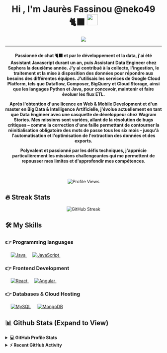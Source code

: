 <h1 align="center">Hi , I'm Jaurès Fassinou @neko49 🐈‍⬛ <img src="https://media.giphy.com/media/hvRJCLFzcasrR4ia7z/giphy.gif" width="35"></h1>
<p align="center">
  <a href="https://github.com/DenverCoder1/readme-typing-svg">
    <img src="https://readme-typing-svg.herokuapp.com/?lines=D%C3%A9veloppeur+Java+%2F+Data+Engineer&center=true&width=500&height=50&color=00FF00">
  </a>
</p>
<hr/>
<h4 align="center">Passionné de chat 🐈‍⬛ et par le développement et la data, j'ai été Assistant Javascript durant un an, puis Assistant Data Engineer chez Sephora la deuxième année. J'y ai contribué à la collecte, l'ingestion, le traitement et la mise à disposition des données pour répondre aux besoins des différentes équipes. J'utilisais les services de Google Cloud Platform, tels que Dataflow, Composer, BigQuery et Cloud Storage, ainsi que les langages Python et Java, pour concevoir, maintenir et faire évoluer les flux ETL.

Après l'obtention d'une licence en Web & Mobile Development et d'un master en Big Data & Intelligence Artificielle, j'évolue actuellement en tant que Data Engineer avec une casquette de développeur chez Wagram Stories. Mes missions sont variées, allant de la résolution de bugs critiques – comme la correction d'une faille permettant de contourner la réinitialisation obligatoire des mots de passe tous les six mois – jusqu'à l'automatisation et l'optimisation de l'extraction des données et des exports.

Polyvalent et passionné par les défis techniques, j'apprécie particulièrement les missions challengeantes qui me permettent de repousser mes limites et d'approfondir mes compétences.</h4>
<br>
<p align="center"> <img src="https://komarev.com/ghpvc/?username=neko49&label=Profile%20Views&color=dc143c&style=plastic" alt="Profile Views" /> </p>

## 🔥 Streak Stats
<p align="center">
  <img align="center" src="https://github-readme-streak-stats.herokuapp.com/?user=neko49&theme=algolia" alt="GitHub Streak" />
</p>

## 🛠️ My Skills

### 👉 Programming languages
<p align="left"> 
  &emsp;
  <a href="https://www.java.com" target="_blank"> 
    <img alt="Java" src="https://img.shields.io/badge/Java-%23007396.svg?logo=java&logoColor=white">
  </a>
  &emsp;
  <a href="https://developer.mozilla.org/en-US/docs/Web/JavaScript" target="_blank"> 
     <img alt="JavaScript" src="https://img.shields.io/badge/JavaScript%20-%23F7DF1E.svg?logo=javascript&logoColor=black">
   </a>
&emsp; 
</p>

### 👉 Frontend Development
<p align="left"> 
   &emsp;
  <a href="https://reactjs.org" target="_blank"> 
    <img alt="React" src="https://img.shields.io/badge/React-%23563D7C.svg?style=flat&logo=react&logoColor=white"/>
  </a>
   &emsp;
  <a href="https://angular.io/" target="_blank"> 
    <img alt="Angular" src="https://img.shields.io/badge/-angular-DE0031?logo=angular"/>
  </a>
&emsp; 
</p>

### 👉 Databases & Cloud Hosting
<p align="left">
  &emsp;
    <a href="https://www.mysql.com/"><img alt="MySQL" src="https://img.shields.io/badge/MySQL-00000F?style=flat&logo=mysql&logoColor=white"></a>
  &emsp;
    <a href="https://www.mongodb.com/"><img alt="MongoDB" src ="https://img.shields.io/badge/MongoDB-07405E?style=flat&logo=mongodb&logoColor=white"/></a>
</p>

## 📊 Github Stats (Expand to View) 

<details> 
  <summary><b>💻 GitHub Profile Stats</b></summary>
  <br/>
  <p align="center">
    <a href="https://github.com/neko49">
      <img align="center" src="https://github-readme-stats.vercel.app/api?username=neko49&show_icons=true&locale=en&theme=algolia" alt="GitHub Stats" height="192px"/>
    </a>
  </p>
  <p align="center">
    <img src="https://github-readme-stats.vercel.app/api/top-langs?username=neko49&show_icons=true&locale=en&layout=compact&theme=algolia" alt="Top Languages" height="192px"/>
  </p>
  <br/>
</details>

<details>
  <summary><b>⚡ Recent GitHub Activity</b></summary>
  <br/>
   <a href="https://github.com/neko49">
     <img alt="GitHub Activity Graph" src="https://activity-graph.herokuapp.com/graph?username=neko49&custom_title=Contribution%20Graph&theme=react-dark" />
   </a>
  <br/>
</details>

<!--
**neko49/neko49** is a ✨ _special_ ✨ repository because its `README.md` (this file) appears on your GitHub profile.

Here are some ideas to get you started:

- 🔭 I’m currently working on ...
- 🌱 I’m currently learning ...
- 👯 I’m looking to collaborate on ...
- 🤔 I’m looking for help with ...
- 💬 Ask me about ...
- 📫 How to reach me: ...
- 😄 Pronouns: ...
- ⚡ Fun fact: ...
-->
